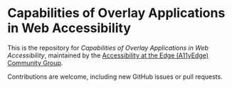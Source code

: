 # Capabilities of Overlay Applications in Web Accessibility

This is the repository for *Capabilities of Overlay Applications in Web Accessibility*, maintained by the [Accessibility at the Edge (A11yEdge) Community Group](https://www.w3.org/community/a11yedge/).

Contributions are welcome, including new GitHub issues or pull requests.
